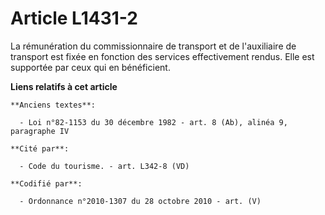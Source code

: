 # Article L1431-2

La rémunération du commissionnaire de transport et de l'auxiliaire de transport est fixée en fonction des services
effectivement rendus. Elle est supportée par ceux qui en bénéficient.

**Liens relatifs à cet article**

	**Anciens textes**:

	  - Loi n°82-1153 du 30 décembre 1982 - art. 8 (Ab), alinéa 9, paragraphe IV

	**Cité par**:

	  - Code du tourisme. - art. L342-8 (VD)

	**Codifié par**:

	  - Ordonnance n°2010-1307 du 28 octobre 2010 - art. (V)
